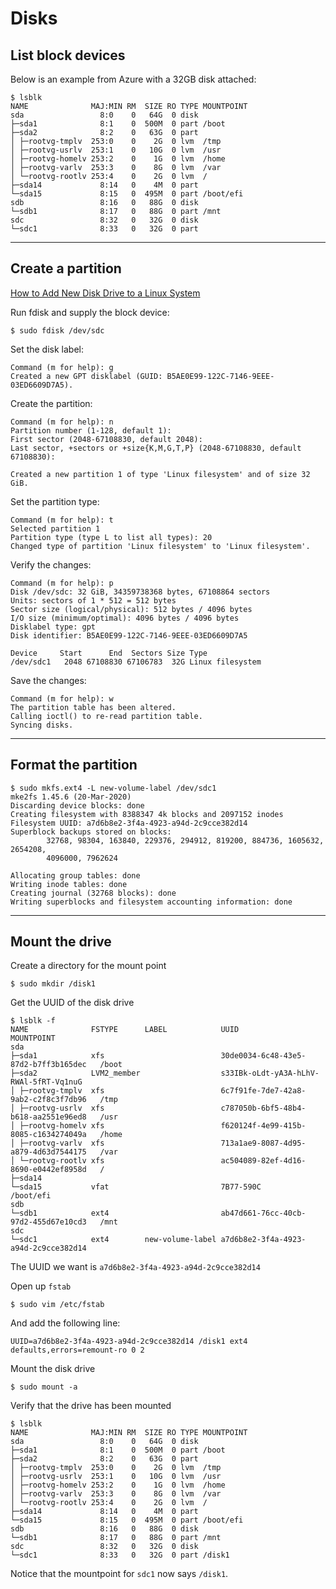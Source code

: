 # Disks

## List block devices
Below is an example from Azure with a 32GB disk attached:
```
$ lsblk
NAME              MAJ:MIN RM  SIZE RO TYPE MOUNTPOINT
sda                 8:0    0   64G  0 disk
├─sda1              8:1    0  500M  0 part /boot
├─sda2              8:2    0   63G  0 part
│ ├─rootvg-tmplv  253:0    0    2G  0 lvm  /tmp
│ ├─rootvg-usrlv  253:1    0   10G  0 lvm  /usr
│ ├─rootvg-homelv 253:2    0    1G  0 lvm  /home
│ ├─rootvg-varlv  253:3    0    8G  0 lvm  /var
│ └─rootvg-rootlv 253:4    0    2G  0 lvm  /
├─sda14             8:14   0    4M  0 part
└─sda15             8:15   0  495M  0 part /boot/efi
sdb                 8:16   0   88G  0 disk
└─sdb1              8:17   0   88G  0 part /mnt
sdc                 8:32   0   32G  0 disk
└─sdc1              8:33   0   32G  0 part
```

---

## Create a partition
[How to Add New Disk Drive to a Linux System](https://www.adamsdesk.com/posts/add-disk-drive-linux/)

Run fdisk and supply the block device:
```
$ sudo fdisk /dev/sdc
```
Set the disk label:
```
Command (m for help): g
Created a new GPT disklabel (GUID: B5AE0E99-122C-7146-9EEE-03ED6609D7A5).
```
Create the partition:
```
Command (m for help): n
Partition number (1-128, default 1):
First sector (2048-67108830, default 2048):
Last sector, +sectors or +size{K,M,G,T,P} (2048-67108830, default 67108830):

Created a new partition 1 of type 'Linux filesystem' and of size 32 GiB.
```
Set the partition type:
```
Command (m for help): t
Selected partition 1
Partition type (type L to list all types): 20
Changed type of partition 'Linux filesystem' to 'Linux filesystem'.
```
Verify the changes:
```
Command (m for help): p
Disk /dev/sdc: 32 GiB, 34359738368 bytes, 67108864 sectors
Units: sectors of 1 * 512 = 512 bytes
Sector size (logical/physical): 512 bytes / 4096 bytes
I/O size (minimum/optimal): 4096 bytes / 4096 bytes
Disklabel type: gpt
Disk identifier: B5AE0E99-122C-7146-9EEE-03ED6609D7A5

Device     Start      End  Sectors Size Type
/dev/sdc1   2048 67108830 67106783  32G Linux filesystem
```
Save the changes:
```
Command (m for help): w
The partition table has been altered.
Calling ioctl() to re-read partition table.
Syncing disks.
```

---

## Format the partition
```
$ sudo mkfs.ext4 -L new-volume-label /dev/sdc1
mke2fs 1.45.6 (20-Mar-2020)
Discarding device blocks: done
Creating filesystem with 8388347 4k blocks and 2097152 inodes
Filesystem UUID: a7d6b8e2-3f4a-4923-a94d-2c9cce382d14
Superblock backups stored on blocks:
        32768, 98304, 163840, 229376, 294912, 819200, 884736, 1605632, 2654208,
        4096000, 7962624

Allocating group tables: done
Writing inode tables: done
Creating journal (32768 blocks): done
Writing superblocks and filesystem accounting information: done
```

---

## Mount the drive
Create a directory for the mount point
```
$ sudo mkdir /disk1
```
Get the UUID of the disk drive
```
$ lsblk -f
NAME              FSTYPE      LABEL            UUID                                   MOUNTPOINT
sda
├─sda1            xfs                          30de0034-6c48-43e5-87d2-b7ff3b165dec   /boot
├─sda2            LVM2_member                  s33IBk-oLdt-yA3A-hLhV-RWAl-5fRT-Vq1nuG
│ ├─rootvg-tmplv  xfs                          6c7f91fe-7de7-42a8-9ab2-c2f8c3f7db96   /tmp
│ ├─rootvg-usrlv  xfs                          c787050b-6bf5-48b4-b618-aa2551e96ed8   /usr
│ ├─rootvg-homelv xfs                          f620124f-4e99-415b-8085-c1634274049a   /home
│ ├─rootvg-varlv  xfs                          713a1ae9-8087-4d95-a879-4d63d7544175   /var
│ └─rootvg-rootlv xfs                          ac504089-82ef-4d16-8690-e0442ef8958d   /
├─sda14
└─sda15           vfat                         7B77-590C                              /boot/efi
sdb
└─sdb1            ext4                         ab47d661-76cc-40cb-97d2-455d67e10cd3   /mnt
sdc
└─sdc1            ext4        new-volume-label a7d6b8e2-3f4a-4923-a94d-2c9cce382d14
```
The UUID we want is `a7d6b8e2-3f4a-4923-a94d-2c9cce382d14`

Open up `fstab`
```
$ sudo vim /etc/fstab
```
And add the following line:
```
UUID=a7d6b8e2-3f4a-4923-a94d-2c9cce382d14 /disk1 ext4   defaults,errors=remount-ro 0 2
```
Mount the disk drive
```
$ sudo mount -a
```
Verify that the drive has been mounted
```
$ lsblk
NAME              MAJ:MIN RM  SIZE RO TYPE MOUNTPOINT
sda                 8:0    0   64G  0 disk
├─sda1              8:1    0  500M  0 part /boot
├─sda2              8:2    0   63G  0 part
│ ├─rootvg-tmplv  253:0    0    2G  0 lvm  /tmp
│ ├─rootvg-usrlv  253:1    0   10G  0 lvm  /usr
│ ├─rootvg-homelv 253:2    0    1G  0 lvm  /home
│ ├─rootvg-varlv  253:3    0    8G  0 lvm  /var
│ └─rootvg-rootlv 253:4    0    2G  0 lvm  /
├─sda14             8:14   0    4M  0 part
└─sda15             8:15   0  495M  0 part /boot/efi
sdb                 8:16   0   88G  0 disk
└─sdb1              8:17   0   88G  0 part /mnt
sdc                 8:32   0   32G  0 disk
└─sdc1              8:33   0   32G  0 part /disk1
```
Notice that the mountpoint for `sdc1` now says `/disk1`.
